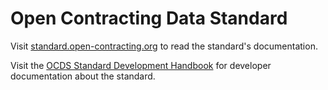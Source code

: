 # Open Contracting Data Standard

Visit [standard.open-contracting.org](http://standard.open-contracting.org) to read the standard's documentation.

Visit the [OCDS Standard Development Handbook](http://ocds-standard-development-handbook.readthedocs.io/en/latest/standard/) for developer documentation about the standard.
